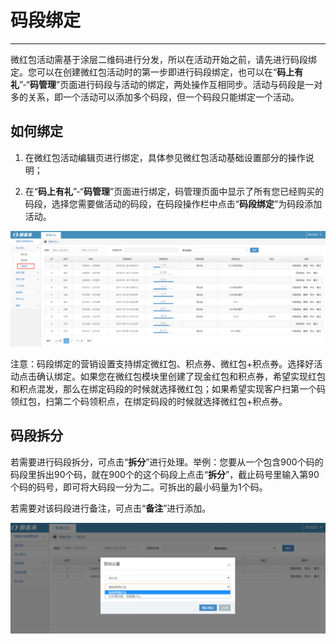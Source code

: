 # 码段绑定

---

微红包活动需基于涂层二维码进行分发，所以在活动开始之前，请先进行码段绑定。您可以在创建微红包活动时的第一步即进行码段绑定，也可以在“**码上有礼**”-“**码管理**”页面进行码段与活动的绑定，两处操作互相同步。活动与码段是一对多的关系，即一个活动可以添加多个码段，但一个码段只能绑定一个活动。

## 如何绑定

1. 在微红包活动编辑页进行绑定，具体参见微红包活动基础设置部分的操作说明；

2. 在“**码上有礼**”-“**码管理**”页面进行绑定，码管理页面中显示了所有您已经购买的码段，选择您需要做活动的码段，在码段操作栏中点击“**码段绑定**”为码段添加活动。

![](/assets/import.png4545)

注意：码段绑定的营销设置支持绑定微红包、积点券、微红包+积点券。选择好活动点击确认绑定。如果您在微红包模块里创建了现金红包和积点券，希望实现红包和积点混发，那么在绑定码段的时候就选择微红包；如果希望实现客户扫第一个码领红包，扫第二个码领积点，在绑定码段的时候就选择微红包+积点券。

## 码段拆分

若需要进行码段拆分，可点击“**拆分**”进行处理。举例：您要从一个包含900个码的码段里拆出90个码，就在900个的这个码段上点击“**拆分**”，截止码号里输入第90个码的码号，即可将大码段一分为二。可拆出的最小码量为1个码。

若需要对该码段进行备注，可点击“**备注**”进行添加。

![](/assets/import.png5656)

